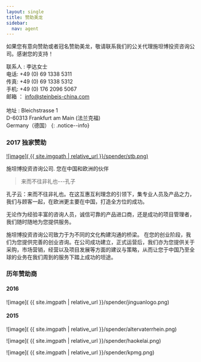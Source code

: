```yaml
---
layout: single
title: 赞助美龙
sidebar:
  nav: agent
---
```

<a name="pageheader"/>

如果您有意向赞助或者冠名赞助美龙，敬请联系我们的公关代理施坦博投资咨询公司。感谢您的支持！

联系人 : 李达女士 <br>
电话: +49 (0) 69 1338 5311 <br>
传真: +49 (0) 69 1338 5312 <br>
手机: +49 (0) 176 2096 5067 <br>
邮箱 ： info@steinbeis-china.com <br> <br>
地址 : Bleichstrasse 1 <br>
D-60313 Frankfurt am Main (法兰克福) <br>
Germany（德国）
{: .notice--info}



### 2017 独家赞助

<a href="http://www.stbconsulting.de/"> 
![image]( {{ site.imgpath | relative_url }}/spender/stb.png)
</a>

施坦博投资咨询公司. 您在中国和欧洲的伙伴

> 来而不往非礼也---孔子

孔子云：来而不往非礼也。在这互惠互利理念的引领下，集专业人员及产品之力，我们与顾客一起，在欧洲更主要在中国，打造全方位的成功。

无论作为经验丰富的咨询人员，诚信可靠的产品进口商，还是成功的项目管理者，我们随时随地为您提供服务。


施坦博投资咨询公司致力于为不同的文化构建沟通的桥梁。 在您的创业阶段，我们为您提供完善的创业咨询。在公司成功建立，正式运营后，我们亦为您提供关于采购，市场营销，经营以及项目发展等方面的建议与策略，从而让您于中国乃至全球的业务在我们周到的服务下踏上成功的坦途。

### 历年赞助商

#### 2016

![image]( {{ site.imgpath | relative_url }}/spender/jinguanlogo.png)

#### 2015


![image]( {{ site.imgpath | relative_url }}/spender/altervaterrhein.png)


![image]( {{ site.imgpath | relative_url }}/spender/haokelai.png)


![image]( {{ site.imgpath | relative_url }}/spender/kpmg.png)

